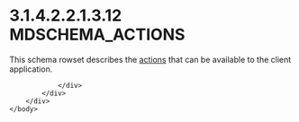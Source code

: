 <html dir="LTR" xmlns:mshelp="http://msdn.microsoft.com/mshelp" xmlns:ddue="http://ddue.schemas.microsoft.com/authoring/2003/5" xmlns:xlink="http://www.w3.org/1999/xlink" xmlns:tool="http://www.microsoft.com/tooltip">
    <head>
        <meta http-equiv="Content-Type" content="text/html; CHARSET=utf-8"></meta>
        <meta name="save" content="history"></meta>
        <title>3.1.4.2.2.1.3.12 MDSCHEMA_ACTIONS</title>
        <xml>
            <mshelp:toctitle title="3.1.4.2.2.1.3.12 MDSCHEMA_ACTIONS"></mshelp:toctitle>
            <mshelp:rltitle title="[MS-SSAS]: MDSCHEMA_ACTIONS"></mshelp:rltitle>
            <mshelp:keyword index="A" term="d68681cb-1a8c-4b79-aaf1-2e4288b90f5b"></mshelp:keyword>
            <mshelp:attr name="DCSext.ContentType" value="open specification"></mshelp:attr>
            <mshelp:attr name="AssetID" value="d68681cb-1a8c-4b79-aaf1-2e4288b90f5b"></mshelp:attr>
            <mshelp:attr name="TopicType" value="kbRef"></mshelp:attr>
            <mshelp:attr name="DCSext.Title" value="[MS-SSAS]: MDSCHEMA_ACTIONS" />
        </xml>
    </head>
    <body>
        <div id="header">
            <h1 class="heading">3.1.4.2.2.1.3.12 MDSCHEMA_ACTIONS</h1>
        </div>
        <div id="mainSection">
            <div id="mainBody">
                <div id="allHistory" class="saveHistory"></div>
                <div id="sectionSection0" class="section" name="collapseableSection">
                    

<p>This schema rowset describes the <a href="8676f5ce-62d4-4244-a326-634bfed4aba4.md#gt_b178b6c0-7df9-4107-95ca-12c7f0b9900b">actions</a> that can be
available to the client application.</p>


                </div>
            </div>
        </div>
    </body>
</html>